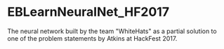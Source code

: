 # EBLearnNeuralNet_HF2017
The neural network built by the team "WhiteHats" as a partial solution to one of the problem statements by Atkins at HackFest 2017.
